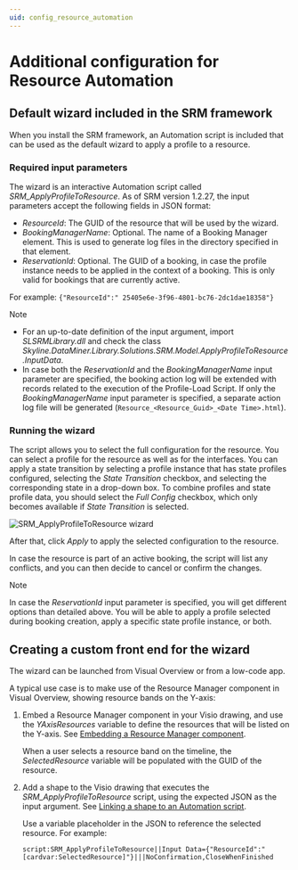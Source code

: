 ```yaml
---
uid: config_resource_automation
---
```


# Additional configuration for Resource Automation

## Default wizard included in the SRM framework

<!-- RN 30227 -->

When you install the SRM framework, an Automation script is included that can be used as the default wizard to apply a profile to a resource.

### Required input parameters

The wizard is an interactive Automation script called *SRM_ApplyProfileToResource*. As of SRM version 1.2.27, the input parameters accept the following fields in JSON format:

- *ResourceId*: The GUID of the resource that will be used by the wizard.
- *BookingManagerName*: Optional. The name of a Booking Manager element. This is used to generate log files in the directory specified in that element.
- *ReservationId*: Optional. The GUID of a booking, in case the profile instance needs to be applied in the context of a booking. This is only valid for bookings that are currently active.

For example: `{"ResourceId":" 25405e6e-3f96-4801-bc76-2dc1dae18358"}`

> [!NOTE]
>
> - For an up-to-date definition of the input argument, import *SLSRMLibrary.dll* and check the class *Skyline.DataMiner.Library.Solutions.SRM.Model.ApplyProfileToResource.InputData*.
> - In case both the *ReservationId* and the *BookingManagerName* input parameter are specified, the booking action log will be extended with records related to the execution of the Profile-Load Script. If only the *BookingManagerName* input parameter is specified, a separate action log file will be generated (`Resource_<Resource_Guid>_<Date Time>.html`).<!-- RN 32100 -->

### Running the wizard

The script allows you to select the full configuration for the resource. You can select a profile for the resource as well as for the interfaces. You can apply a state transition by selecting a profile instance that has state profiles configured, selecting the *State Transition* checkbox, and selecting the corresponding state in a drop-down box. To combine profiles and state profile data, you should select the *Full Config* checkbox, which only becomes available if *State Transition* is selected.

![SRM_ApplyProfileToResource wizard](~/user-guide/images/srm_applyprofiletoresource.png)

After that, click *Apply* to apply the selected configuration to the resource.

In case the resource is part of an active booking, the script will list any conflicts, and you can then decide to cancel or confirm the changes.

> [!NOTE]
> In case the *ReservationId* input parameter is specified, you will get different options than detailed above. You will be able to apply a profile selected during booking creation, apply a specific state profile instance, or both.<!-- RN 31531 -->

## Creating a custom front end for the wizard

The wizard can be launched from Visual Overview or from a low-code app.

A typical use case is to make use of the Resource Manager component in Visual Overview, showing resource bands on the Y-axis:

1. Embed a Resource Manager component in your Visio drawing, and use the *YAxisResources* variable to define the resources that will be listed on the Y-axis. See [Embedding a Resource Manager component](xref:Embedding_a_Resource_Manager_component).

   When a user selects a resource band on the timeline, the *SelectedResource* variable will be populated with the GUID of the resource.

1. Add a shape to the Visio drawing that executes the *SRM_ApplyProfileToResource* script, using the expected JSON as the input argument. See [Linking a shape to an Automation script](xref:Linking_a_shape_to_an_Automation_script).

   Use a variable placeholder in the JSON to reference the selected resource. For example:

   `script:SRM_ApplyProfileToResource||Input Data={"ResourceId":"[cardvar:SelectedResource]"}|||NoConfirmation,CloseWhenFinished`

